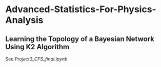 # Advanced-Statistics-For-Physics-Analysis
## Learning the Topology of a Bayesian Network Using K2 Algorithm

See _Project3_CFS_final.ipynb_
